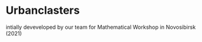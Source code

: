 # Urbanclasters

intially deveveloped by our team for Mathematical Workshop in Novosibirsk (2021)



